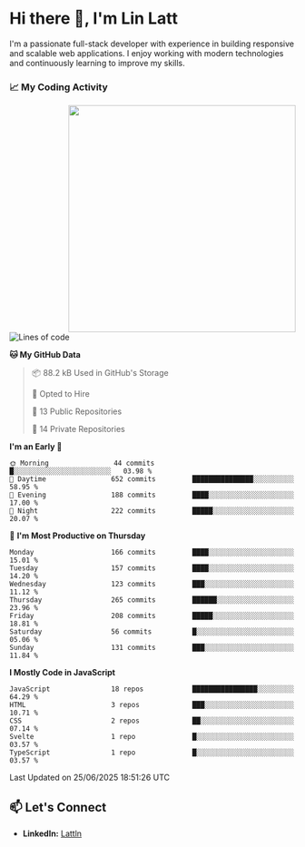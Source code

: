 # Hi there 👋, I'm Lin Latt

I'm a passionate full-stack developer with experience in building responsive and scalable web applications. I enjoy working with modern technologies and continuously learning to improve my skills.

### 📈 My Coding Activity 
<img src="https://github.com/user-attachments/assets/6cec4854-3eec-4600-9120-9be1d3cb2bfe"  width="400px" align="right">

<!--START_SECTION:waka-->
![Lines of code](https://img.shields.io/badge/From%20Hello%20World%20I%27ve%20Written-490.9%20thousand%20lines%20of%20code-blue)

**🐱 My GitHub Data** 

> 📦 88.2 kB Used in GitHub's Storage 
 > 
> 💼 Opted to Hire
 > 
> 📜 13 Public Repositories 
 > 
> 🔑 14 Private Repositories 
 > 
**I'm an Early 🐤** 

```text
🌞 Morning                44 commits          █░░░░░░░░░░░░░░░░░░░░░░░░   03.98 % 
🌆 Daytime                652 commits         ███████████████░░░░░░░░░░   58.95 % 
🌃 Evening                188 commits         ████░░░░░░░░░░░░░░░░░░░░░   17.00 % 
🌙 Night                  222 commits         █████░░░░░░░░░░░░░░░░░░░░   20.07 % 
```
📅 **I'm Most Productive on Thursday** 

```text
Monday                   166 commits         ████░░░░░░░░░░░░░░░░░░░░░   15.01 % 
Tuesday                  157 commits         ████░░░░░░░░░░░░░░░░░░░░░   14.20 % 
Wednesday                123 commits         ███░░░░░░░░░░░░░░░░░░░░░░   11.12 % 
Thursday                 265 commits         ██████░░░░░░░░░░░░░░░░░░░   23.96 % 
Friday                   208 commits         █████░░░░░░░░░░░░░░░░░░░░   18.81 % 
Saturday                 56 commits          █░░░░░░░░░░░░░░░░░░░░░░░░   05.06 % 
Sunday                   131 commits         ███░░░░░░░░░░░░░░░░░░░░░░   11.84 % 
```


**I Mostly Code in JavaScript** 

```text
JavaScript               18 repos            ████████████████░░░░░░░░░   64.29 % 
HTML                     3 repos             ███░░░░░░░░░░░░░░░░░░░░░░   10.71 % 
CSS                      2 repos             ██░░░░░░░░░░░░░░░░░░░░░░░   07.14 % 
Svelte                   1 repo              █░░░░░░░░░░░░░░░░░░░░░░░░   03.57 % 
TypeScript               1 repo              █░░░░░░░░░░░░░░░░░░░░░░░░   03.57 % 
```




 Last Updated on 25/06/2025 18:51:26 UTC
<!--END_SECTION:waka-->

## 📫 Let's Connect

- **LinkedIn:** [Lattln](https://linkedin.com/in/lin-latt)
<!-- - **Portfolio:** [Your Portfolio](https://yourportfolio.com) -->
